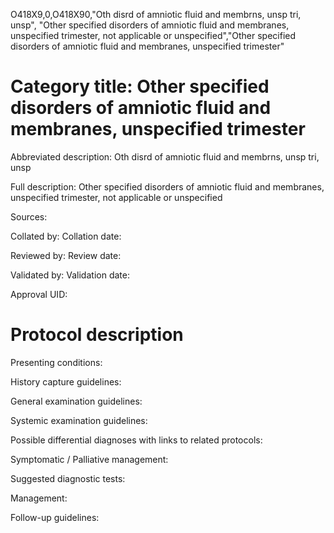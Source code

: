O418X9,0,O418X90,"Oth disrd of amniotic fluid and membrns, unsp tri, unsp", "Other specified disorders of amniotic fluid and membranes, unspecified trimester, not applicable or unspecified","Other specified disorders of amniotic fluid and membranes, unspecified trimester"
# Category title: Other specified disorders of amniotic fluid and membranes, unspecified trimester

Abbreviated description: Oth disrd of amniotic fluid and membrns, unsp tri, unsp

Full description: Other specified disorders of amniotic fluid and membranes, unspecified trimester, not applicable or unspecified

Sources:

Collated by:
Collation date:

Reviewed by:
Review date:

Validated by:
Validation date:

Approval UID:

# Protocol description

Presenting conditions:

History capture guidelines:

General examination guidelines:

Systemic examination guidelines:

Possible differential diagnoses with links to related protocols:

Symptomatic / Palliative management:

Suggested diagnostic tests:

Management:

Follow-up guidelines:
